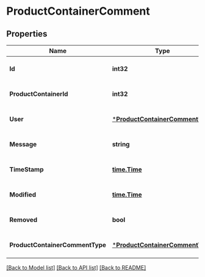# ProductContainerComment

## Properties
Name | Type | Description | Notes
------------ | ------------- | ------------- | -------------
**Id** | **int32** |  | [optional] [default to null]
**ProductContainerId** | **int32** |  | [optional] [default to null]
**User** | [***ProductContainerCommentUser**](ProductContainerCommentUser.md) |  | [optional] [default to null]
**Message** | **string** |  | [optional] [default to null]
**TimeStamp** | [**time.Time**](time.Time.md) |  | [optional] [default to null]
**Modified** | [**time.Time**](time.Time.md) |  | [optional] [default to null]
**Removed** | **bool** |  | [optional] [default to null]
**ProductContainerCommentType** | [***ProductContainerCommentType**](ProductContainerCommentType.md) |  | [optional] [default to null]

[[Back to Model list]](../README.md#documentation-for-models) [[Back to API list]](../README.md#documentation-for-api-endpoints) [[Back to README]](../README.md)

